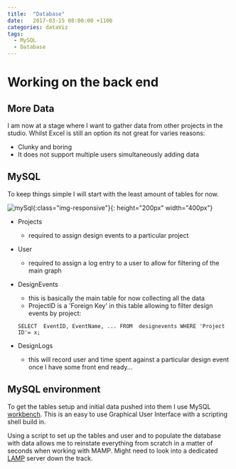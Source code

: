 ```yaml
---
title:  "Database"
date:   2017-03-15 08:00:00 +1100
categories: dataViz
tags:
  - MySQL
  - Database
---
```


# Working on the back end 

## More Data

I am now at a stage where I want to gather data from other projects in the studio. Whilst Excel is still an option its not great for varies reasons:

* Clunky and boring
* It does not support multiple users simultaneously adding data


## MySQL

To keep things simple I will start with the least amount of tables for now.

![mySql](/blog/Images/2017-03-13MySQLstructure.png){:class="img-responsive"}{: height="200px" width="400px"}

* Projects
    * required to assign design events to a particular project

* User
    * required to assign a log entry to a user to allow for filtering of the main graph

* DesignEvents
    * this is basically the main table for now collecting all the data 
    * ProjectID is a 'Foreign Key' in this table allowing to filter design events by project:
    ```MySQL
    SELECT  EventID, EventName, ... FROM  designevents WHERE 'Project ID'= x;
    ```

* DesignLogs
   * this will record user and time spent against a particular design event once I have some front end ready...

## MySQL environment

To get the tables setup and initial data pushed into them I use MySQL [workbench](https://www.mysql.com/products/workbench/). This is an easy to use Graphical User Interface with a scripting shell build in.

Using a script to set up the tables and user and to populate the database with data allows me to reinstate everything from scratch in a matter of seconds when working with MAMP. Might need to look into a dedicated [LAMP](https://aws.amazon.com/marketplace/pp/B0078UIFF2) server down the track.


